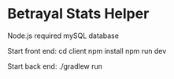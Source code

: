 # Betrayal Stats Helper

Node.js required
mySQL database

Start front end:
cd client
npm install
npm run dev

Start back end:
./gradlew run
